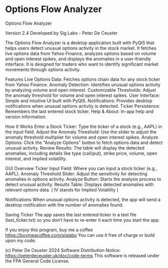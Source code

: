 # Options Flow Analyzer


 


Options Flow Analyzer

 Version 2.4
Developed by Sig Labs - Peter De Ceuster
 
  
 
 The Options Flow Analyzer is a desktop application built with PyQt5 that helps users detect unusual options activity in the stock market. It fetches live options data from Yahoo Finance, analyzes options based on volume and open interest spikes, and displays the anomalies in a user-friendly interface. It is designed for traders who want to identify significant market movements through options activity.

Features
Live Options Data: Fetches options chain data for any stock ticker from Yahoo Finance.
Anomaly Detection: Identifies unusual options activity by analyzing volume and open interest.
Customizable Thresholds: Adjust the anomaly threshold for volume and open interest spikes.
User Interface: Simple and intuitive UI built with PyQt5.
Notifications: Provides desktop notifications when unusual options activity is detected.
Ticker Persistence: Remembers the last entered stock ticker.
Help & About: In-app help and version information.


How It Works
Enter a Stock Ticker: Type the ticker of a stock (e.g., AAPL) in the input field.
Adjust the Anomaly Threshold: Use the slider to adjust the anomaly threshold multiplier for volume and open interest spikes.
Analyze Options: Click the "Analyze Options" button to fetch options data and detect unusual activity.
Review Results: The table will display the detected anomalies, including details like type (call/put), strike price, volume, open interest, and implied volatility.

GUI Overview
Ticker Input Field: Where you can input a stock ticker (e.g., AAPL).
Anomaly Threshold Slider: Adjust the sensitivity for detecting anomalies in options activity.
Analyze Button: Starts the analysis process to detect unusual activity.
Results Table: Displays detected anomalies with relevant options data. ( IV stands for Implied Volatility )


Notifications
When unusual options activity is detected, the app will send a desktop notification with the number of anomalies found.

Saving Ticker
The app saves the last entered ticker in a text file (last_ticker.txt) so you don’t have to re-enter it each time you start the app.




If you enjoy this program, buy me a coffee https://buymeacoffee.com/siglabo
You can use it free of charge or build upon my code. 
 
(c) Peter De Ceuster 2024
Software Distribution Notice: https://peterdeceuster.uk/doc/code-terms 
This software is released under the FPA General Code License.
 
